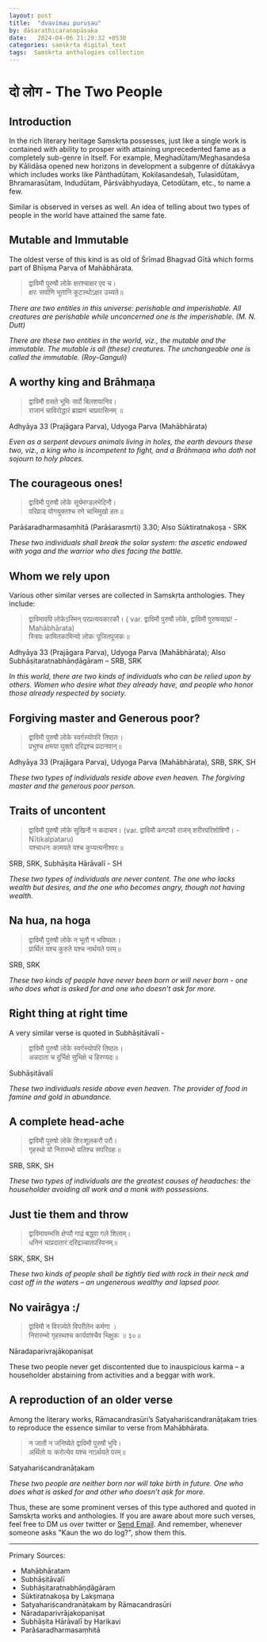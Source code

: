 ```yaml
---
layout: post
title:  "dvavimau puruṣau"
by: dāśarathicaraṇopāsaka
date:   2024-04-06 21:20:32 +0530
categories: saṃskṛta digital_text
tags:  Saṃskṛta anthologies collection
---
```

# दो लोग - The Two People


## Introduction


In the rich literary heritage Saṃskṛta possesses, just like a single work is contained with ability to prosper with attaining unprecedented fame as a completely sub-genre in itself. For example, Meghadūtam/Meghasandeśa by Kālidāsa opened new horizons in development a subgenre of dūtakāvya which includes works like Pānthadūtam, Kokilasandeśaḥ, Tulasīdūtam, Bhramarasūtam, Indudūtam, Pārśvābhyudaya, Cetodūtam, etc., to name a few.

Similar is observed in verses as well. An idea of telling about two types of people in the world have attained the same fate. 

## Mutable and Immutable


The oldest verse of this kind is as old of Śrīmad Bhagvad Gītā which forms part of Bhīṣma Parva of Mahābhārata.

> द्वाविमौ पुरुषौ लोके क्षरश्चाक्षर एव च। <br /> 
> क्षरः सर्वाणि भूतानि कूटस्थोऽक्षर उच्यते॥

_There are two entities in this universe: perishable and imperishable. All creatures are perishable while unconcerned one is the imperishable. (M. N. Dutt)_

_There are these two entities in the world, viz., the mutable and the immutable. The mutable is all (these) creatures. The unchangeable one is called the immutable. (Roy-Ganguli)_

## A worthy king and Brāhmaṇa

> द्वाविमौ ग्रसते भूमिः सर्पो बिलशयानिव।  <br />
राजानं चाविरोद्धारं ब्राह्मणं चाप्रवासिनम् ॥

Adhyāya 33 (Prajāgara Parva), Udyoga Parva (Mahābhārata)

_Even as a serpent devours animals living in holes, the earth devours these two, viz., a king who is incompetent to fight, and a Brāhmaṇa who doth not sojourn to holy places._

## The courageous ones!

> द्वाविमौ पुरुषौ लोके सूर्यमण्डलभेदिनौ।  <br />
परिव्राड् योगयुक्तश्च रणे चाभिमुखो हतः॥

Parāśaradharmasaṃhitā (Parāśarasmṛti) 3.30; Also Sūktiratnakoṣa - SRK

_These two individuals shall break the solar system: the ascetic endowed with yoga and the warrior who dies facing the battle._

## Whom we rely upon

Various other similar verses are collected in Saṃskṛta anthologies. They include:

> द्वाविमावपि लोकेऽस्मिन् परप्रत्ययकारकौ।  ( var. द्वाविमौ पुरुषौ लोके, द्वाविमौ पुरुषव्याघ्र! - Mahābhārata) <br />
स्त्रियः कामितकामिन्यो लोकः पूजितपूजकः॥ 

Adhyāya 33 (Prajāgara Parva), Udyoga Parva (Mahābhārata); Also Subhāṣitaratnabhāṇḍāgāram – SRB, SRK

_In this world, there are two kinds of individuals who can be relied upon by others. Women who desire what they already have, and people who honor those already respected by society._

## Forgiving master and Generous poor? 

> द्वाविमौ पुरुषौ लोके स्वर्गस्योपरि तिष्ठतः।  <br />
प्रभुश्च क्षमया युक्तो दरिद्रश्च प्रदानवान्॥

Adhyāya 33 (Prajāgara Parva), Udyoga Parva (Mahābhārata), SRB, SRK, SH

_These two types of individuals reside above even heaven. The forgiving master and the generous poor person._

## Traits of uncontent

> द्वाविमौ पुरुषौ लोके सुखिनौ न कदाचन। (var. द्वाविमौ कण्टकौ राजन् शरीरपरिशोषिणौ। - Nītikalpataru)  <br />
यश्चाधनः कामयते यश्च कुप्यत्यनीश्वरः॥

SRB, SRK, Subhāṣita Hārāvalī - SH

_These two types of individuals are never content. The one who lacks wealth but desires, and the one who becomes angry, though not having wealth._

## Na hua, na hoga

> द्वाविमौ पुरुषौ लोके न भूतौ न भविष्यतः।  <br />
प्रार्थितं यश्च कुरुते यश्च नार्थयते परम्॥

SRB, SRK

_These two kinds of people have never been born or will never born - one who does what is asked for and one who doesn't ask for more._

## Right thing at right time

A very similar verse is quoted in Subhāṣitāvalī -

> द्वाविमौ पुरुषौ लोके स्वर्गस्योपरि तिष्ठतः।  <br />
अन्नदाता च दुर्भिक्षे सुभिक्षे च हिरण्यदः॥

Subhāṣitāvalī

_These two individuals reside above even heaven. The provider of food in famine and gold in abundance._

## A complete head-ache

> द्वाविमौ पुरुषो लोके शिरःशूलकरौ परौ।  
गृहस्थो यो निरारम्भो यतिश्च सपरिग्रहः॥

SRB, SRK, SH

_These two types of individuals are the greatest causes of headaches: the householder avoiding all work and a monk with possessions._

## Just tie them and throw

> द्वाविमावम्भसि क्षेप्यौ गाढं बद्ध्वा गले शिलाम्।  <br />
धनिनं चाप्रदातारं दरिद्रञ्चातपस्विनम्॥

SRK, SRK, SH

_These two kinds of people shall be tightly tied with rock in their neck and cast off in the waters – an ungenerous wealthy and lapsed poor._

## No vairāgya :/

> द्वाविमौ न विरज्येते विपरीतेन कर्मणा ।  <br />
निरारम्भो गृहस्थश्च कार्यवांश्चैव भिक्षुकः ॥ ३०॥

Nāradaparivrajākopaniṣat

These two people never get discontented due to inauspicious karma – a householder abstaining from activities and a beggar with work.

## A reproduction of an older verse

Among the literary works, Rāmacandrasūri’s Satyahariścandranāṭakam tries to reproduce the essence similar to verse from Mahābhārata.

> न जातौ न जनिष्येते द्वाविमौ पुरुषौ भुवि।  <br />
अर्थितो यः करोत्येव यश्च नाऽर्थयते परम्॥

Satyahariścandranāṭakam

_These two people are neither born nor will take birth in future. One who does what is asked for and other who doesn’t ask for more._

Thus, these are some prominent verses of this type authored and quoted in Saṃskṛta works and anthologies. If you are aware about more such verses, feel free to DM us over twitter or  <a id="contact-link" href="#">Send Email</a>.
And remember, whenever someone asks "Kaun the wo do log?", show them this.

<script>
    var firstPart = "sanskrithitaay";
    var secondPart = "gmail.com";
    var contactLink = document.getElementById("contact-link");
    contactLink.setAttribute("href", "mailto:" + firstPart + "@" + secondPart);
</script>

<hr />

Primary Sources:

- Mahābhāratam
- Subhāṣitāvalī
- Subhāṣitaratnabhāṇḍāgāram
- Sūktiratnakoṣa by Lakṣmaṇa
- Satyahariścandranāṭakam by Rāmacandrasūri
- Nāradaparivrājakopaniṣat
- Subhāṣita Hārāvalī by Harikavi
- Parāśaradharmasaṃhitā